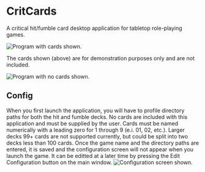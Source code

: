 # CritCards
A critical hit/fumble card desktop application for tabletop role-playing games.

![Program with cards shown.](https://i.imgur.com/EqamhcN.png)

The cards shown (above) are for demonstration purposes only and are not included.

![Program with no cards shown.](https://i.imgur.com/3QEcyuW.png)

## Config

When you first launch the application, you will have to profile directory paths for both the hit and fumble decks. No cards are included with this application and must be supplied by the user. Cards must be named numerically with a leading zero for 1 through 9 (e.i. 01, 02, etc.). Larger decks 99+ cards are not supported currently, but could be split into two decks less than 100 cards. Once the game name and the directory paths are entered, it is saved and the configuration screen will not appear when you launch the game. It can be editted at a later time by pressing the Edit Configuration button on the main window.
![Configuration screen shown.](https://i.imgur.com/6aX0AzI.png)
